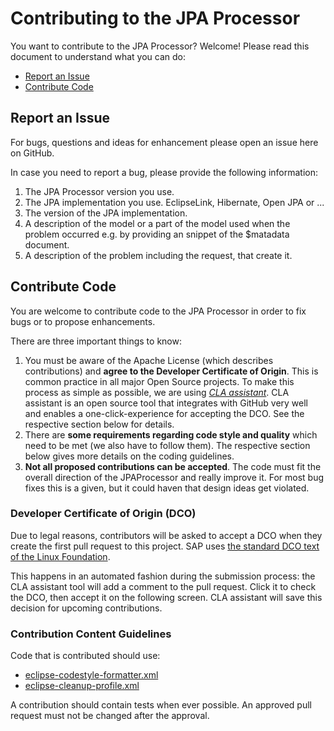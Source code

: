 # Contributing to the JPA Processor
You want to contribute to the JPA Processor? Welcome! Please read this document to understand what you can do:
 * [Report an Issue](#report-an-issue)
 * [Contribute Code](#contribute-code)

## Report an Issue
For bugs, questions and ideas for enhancement please open an issue here on GitHub.

In case you need to report a bug, please provide the following information:

1. The JPA Processor version you use.
2. The JPA implementation you use. EclipseLink, Hibernate, Open JPA or ...
3. The version of the JPA implementation.
4. A description of the model or a part of the model used when the problem occurred e.g. by providing an snippet of the $matadata document.
5. A description of the problem including the request, that create it.


## Contribute Code

You are welcome to contribute code to the JPA Processor in order to fix bugs or to propose enhancements.

There are three important things to know:

1.  You must be aware of the Apache License (which describes contributions) and **agree to the Developer Certificate of Origin**. This is common practice in all major Open Source projects. To make this process as simple as possible, we are using *[CLA assistant](https://cla-assistant.io/)*. CLA assistant is an open source tool that integrates with GitHub very well and enables a one-click-experience for accepting the DCO. See the respective section below for details.
2.  There are **some requirements regarding code style and quality** which need to be met (we also have to follow them). The respective section below gives more details on the coding guidelines.
3.  **Not all proposed contributions can be accepted**. The code must fit the overall direction of the JPAProcessor and really improve it. For most bug fixes this is a given, but it could haven that design ideas get violated.

### Developer Certificate of Origin (DCO)

Due to legal reasons, contributors will be asked to accept a DCO when they create the first pull request to this project. SAP uses [the standard DCO text of the Linux Foundation](https://developercertificate.org/).

This happens in an automated fashion during the submission process:	 the CLA assistant tool will add a comment to the pull request. Click it to check the DCO, then accept it on the following screen. CLA assistant will save this decision for upcoming contributions.

### Contribution Content Guidelines

Code that is contributed should use:

- [eclipse-codestyle-formatter.xml](https://github.com/SAP/olingo-jpa-processor-v4/blob/main/jpa/eclipse-codestyle-formatter.xml)
- [eclipse-cleanup-profile.xml](https://github.com/SAP/olingo-jpa-processor-v4/blob/main/jpa/eclipse-cleanup-profile.xml)

A contribution should contain tests when ever possible. An approved pull request must not be changed after the approval.
